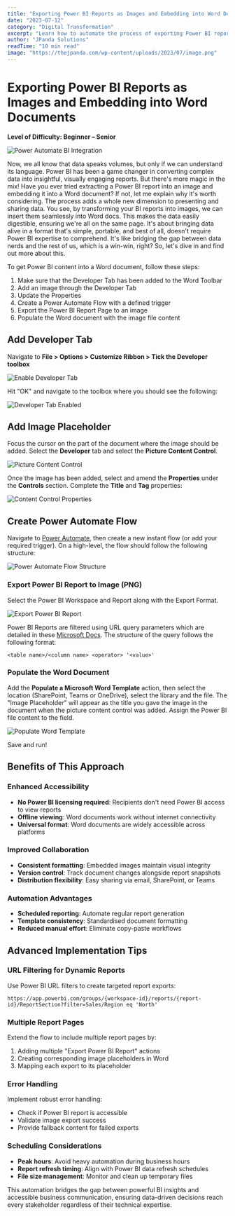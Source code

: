 ```yaml
---
title: "Exporting Power BI Reports as Images and Embedding into Word Documents"
date: "2023-07-12"
category: "Digital Transformation"
excerpt: "Learn how to automate the process of exporting Power BI report pages as images and seamlessly embedding them into Word documents using Power Automate."
author: "JPanda Solutions"
readTime: "10 min read"
image: "https://thejpanda.com/wp-content/uploads/2023/07/image.png"
---
```


# Exporting Power BI Reports as Images and Embedding into Word Documents

**Level of Difficulty: Beginner – Senior**

![Power Automate BI Integration](https://thejpanda.com/wp-content/uploads/2020/08/automation-1.png)

Now, we all know that data speaks volumes, but only if we can understand its language. Power BI has been a game changer in converting complex data into insightful, visually engaging reports. But there's more magic in the mix! Have you ever tried extracting a Power BI report into an image and embedding it into a Word document? If not, let me explain why it's worth considering. The process adds a whole new dimension to presenting and sharing data. You see, by transforming your BI reports into images, we can insert them seamlessly into Word docs. This makes the data easily digestible, ensuring we're all on the same page. It's about bringing data alive in a format that's simple, portable, and best of all, doesn't require Power BI expertise to comprehend. It's like bridging the gap between data nerds and the rest of us, which is a win-win, right? So, let's dive in and find out more about this.

To get Power BI content into a Word document, follow these steps:

1. Make sure that the Developer Tab has been added to the Word Toolbar
2. Add an image through the Developer Tab
3. Update the Properties
4. Create a Power Automate Flow with a defined trigger
5. Export the Power BI Report Page to an image
6. Populate the Word document with the image file content

## Add Developer Tab

Navigate to **File > Options > Customize Ribbon > Tick the Developer toolbox**

![Enable Developer Tab](https://thejpanda.com/wp-content/uploads/2023/07/image.png)

Hit "OK" and navigate to the toolbox where you should see the following:

![Developer Tab Enabled](https://thejpanda.com/wp-content/uploads/2023/07/image-1.png)

## Add Image Placeholder

Focus the cursor on the part of the document where the image should be added. Select the **Developer** tab and select the **Picture Content Control**.

![Picture Content Control](https://thejpanda.com/wp-content/uploads/2023/07/image-2.png)

Once the image has been added, select and amend the **Properties** under the **Controls** section. Complete the **Title** and **Tag** properties:

![Content Control Properties](https://thejpanda.com/wp-content/uploads/2023/07/image-3.png)

## Create Power Automate Flow

Navigate to [Power Automate](https://powerautomate.com/), then create a new instant flow (or add your required trigger). On a high-level, the flow should follow the following structure:

![Power Automate Flow Structure](https://thejpanda.com/wp-content/uploads/2023/07/power-bi-report-extract.png)

### Export Power BI Report to Image (PNG)

Select the Power BI Workspace and Report along with the Export Format.

![Export Power BI Report](https://thejpanda.com/wp-content/uploads/2023/07/image-4.png)

Power BI Reports are filtered using URL query parameters which are detailed in these [Microsoft Docs](https://learn.microsoft.com/en-us/power-bi/collaborate-share/service-url-filters). The structure of the query follows the following format:

```
<table name>/<column name> <operator> '<value>'
```

### Populate the Word Document

Add the **Populate a Microsoft Word Template** action, then select the location (SharePoint, Teams or OneDrive), select the library and the file. The "Image Placeholder" will appear as the title you gave the image in the document when the picture content control was added. Assign the Power BI file content to the field.

![Populate Word Template](https://thejpanda.com/wp-content/uploads/2023/07/image-5.png)

Save and run!

## Benefits of This Approach

### Enhanced Accessibility
- **No Power BI licensing required**: Recipients don't need Power BI access to view reports
- **Offline viewing**: Word documents work without internet connectivity
- **Universal format**: Word documents are widely accessible across platforms

### Improved Collaboration
- **Consistent formatting**: Embedded images maintain visual integrity
- **Version control**: Track document changes alongside report snapshots
- **Distribution flexibility**: Easy sharing via email, SharePoint, or Teams

### Automation Advantages
- **Scheduled reporting**: Automate regular report generation
- **Template consistency**: Standardised document formatting
- **Reduced manual effort**: Eliminate copy-paste workflows

## Advanced Implementation Tips

### URL Filtering for Dynamic Reports
Use Power BI URL filters to create targeted report exports:

```
https://app.powerbi.com/groups/{workspace-id}/reports/{report-id}/ReportSection?filter=Sales/Region eq 'North'
```

### Multiple Report Pages
Extend the flow to include multiple report pages by:
1. Adding multiple "Export Power BI Report" actions
2. Creating corresponding image placeholders in Word
3. Mapping each export to its placeholder

### Error Handling
Implement robust error handling:
- Check if Power BI report is accessible
- Validate image export success
- Provide fallback content for failed exports

### Scheduling Considerations
- **Peak hours**: Avoid heavy automation during business hours
- **Report refresh timing**: Align with Power BI data refresh schedules
- **File size management**: Monitor and clean up temporary files

This automation bridges the gap between powerful BI insights and accessible business communication, ensuring data-driven decisions reach every stakeholder regardless of their technical expertise.
